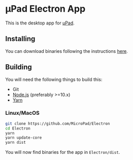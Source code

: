 # µPad Electron App
This is the desktop app for [µPad](https://getmicropad.com).

## Installing
You can download binaries following the instructions [here](https://getmicropad.com/#download).

## Building
You will need the following things to build this:  
- Git
- [Node.js](https://nodejs.org) (preferably >=10.x)
- [Yarn](https://yarnpkg.com)

### Linux/MacOS
```bash
git clone https://github.com/MicroPad/Electron
cd Electron
yarn
yarn update-core
yarn dist
```

You will now find binaries for the app in `Electron/dist`.
